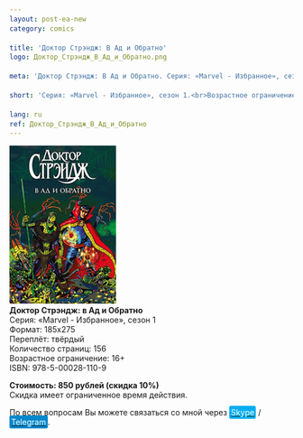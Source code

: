 ```yaml
---
layout: post-ea-new
category: comics

title: 'Доктор Стрэндж: В Ад и Обратно'
logo: Доктор_Стрэндж_В_Ад_и_Обратно.png

meta: 'Доктор Стрэндж: В Ад и Обратно. Серия: «Marvel - Избранное», сезон 1.'

short: 'Серия: «Marvel - Избранное», сезон 1.<br>Возрастное ограничение: 16+<br>ISBN: 978-5-00028-110-9'

lang: ru
ref: Доктор_Стрэндж_В_Ад_и_Обратно
---
```


<a data-fancybox="gallery" href="/img/comics/Доктор_Стрэндж_В_Ад_и_Обратно.png"><img src="/img/comics/Доктор_Стрэндж_В_Ад_и_Обратно.png" alt=""></a>  
**Доктор Стрэндж: в Ад и Обратно**  
Серия: «Marvel - Избранное», сезон 1  
Формат: 185х275  
Переплёт: твёрдый  
Количество страниц: 156  
Возрастное ограничение: 16+  
ISBN: 978-5-00028-110-9

**Стоимость: 850 рублей (скидка 10%)**  
Скидка имеет ограниченное время действия.

По всем вопросам Вы можете связаться со мной через <a href="skype:chutkoy89?call" target="_blank"><span style="background-color:#00aff0; color:white; padding:3px; border-radius: 3px">Skype</span></a> / <a href="https://t.me/chutkoy" target="_blank"><span style="background-color:#0088cc; color:white; padding:3px; border-radius: 3px">Telegram</span></a>.
